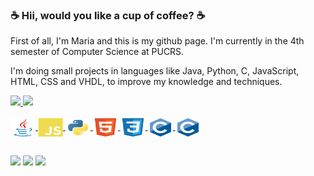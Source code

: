 ### ☕ Hii, would you like a cup of coffee? ☕

First of all, I'm Maria and this is my github page. I'm currently in the 4th semester of Computer Science at PUCRS. 

I'm doing small projects in languages like Java, Python, C, JavaScript, HTML, CSS and VHDL, to improve my knowledge and techniques.

<div>
  <a href="https://github.com/MariaContu">
  <img height="160em" src="https://github-readme-stats.vercel.app/api?username=MariaContu&show_icons=true&theme=dark&include_all_commits=true&count_private=true"/>
  <img height="160em" src="https://github-readme-stats.vercel.app/api/top-langs/?username=MariaContu&layout=compact&langs_count=7&theme=dark"/>
</div>

<div style="display: inline_block"><br>
<img align="center" alt="Maria-Java" height="30" width="40" src="https://raw.githubusercontent.com/devicons/devicon/master/icons/java/java-original.svg">
<img align="center" alt="Maria-Js" height="30" width="40" src="https://raw.githubusercontent.com/devicons/devicon/master/icons/javascript/javascript-plain.svg">
<img align="center" alt="Maria-Python" height="30" width="40" src="https://raw.githubusercontent.com/devicons/devicon/master/icons/python/python-original.svg">
<img align="center" alt="Maria-HTML" height="30" width="40" src="https://raw.githubusercontent.com/devicons/devicon/master/icons/html5/html5-original.svg">
<img align="center" alt="Maria-CSS" height="30" width="40" src="https://raw.githubusercontent.com/devicons/devicon/master/icons/css3/css3-original.svg">
<img align="center" alt="Maria-C" height="30" width="40" src="https://raw.githubusercontent.com/devicons/devicon/master/icons/c/c-original.svg">
<img align="center" alt="Maria-C++" height="30" width="40" src="https://raw.githubusercontent.com/devicons/devicon/master/icons/c/c-original.svg">
</div>
  
##

<div> 
<a href = "mailto:mariaescontu@gmail.com"><img src="https://img.shields.io/badge/-Gmail-%23333?style=for-the-badge&logo=gmail&logoColor=white" target="_blank"></a>
<a href="https://www.linkedin.com/in/mecontudo/" target="_blank"><img src="https://img.shields.io/badge/-LinkedIn-%230077B5?style=for-the-badge&logo=linkedin&logoColor=white" target="_blank"></a>
<a href="https://discordapp.com/users/dudinha" target="_blank"><img src="https://img.shields.io/badge/Discord-7289DA?style=for-the-badge&logo=discord&logoColor=white" target="_blank"></a> 
</div>
 
